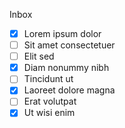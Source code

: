 Inbox
- [x] Lorem ipsum dolor
- [ ] Sit amet consectetuer
- [ ] Elit sed
- [x] Diam nonummy nibh
- [ ] Tincidunt ut
- [x] Laoreet dolore magna
- [ ] Erat volutpat
- [x] Ut wisi enim